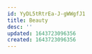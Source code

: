 ```yaml
---
id: YyDL5tRtrEa-J-gWWgfJ1
title: Beauty
desc: ''
updated: 1643723096356
created: 1643723096356
---
```


